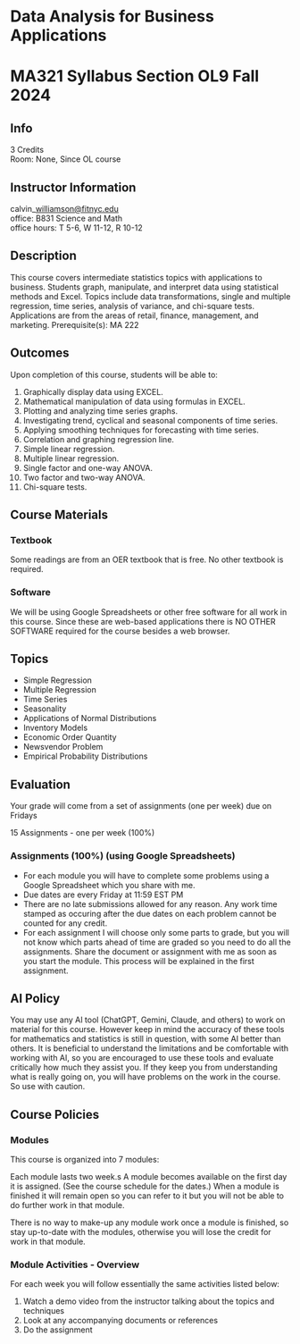 # Data Analysis for Business Applications 

# MA321 Syllabus Section OL9 Fall 2024

## Info 

3 Credits  
Room: None, Since OL course

## Instructor Information

calvin\_williamson@fitnyc.edu  
office: B831 Science and Math  
office hours: T 5-6, W 11-12, R 10-12  

## Description
This course covers intermediate statistics topics with applications to business. Students graph, manipulate, and interpret data using statistical methods and Excel. Topics include data transformations, single and multiple regression, time series, analysis of variance, and chi-square tests. Applications are from the areas of retail, finance, management, and marketing. Prerequisite(s): MA 222

## Outcomes

Upon completion of this course, students will be able to: 

1. Graphically display data using EXCEL. 
2. Mathematical manipulation of data using formulas in EXCEL. 
3. Plotting and analyzing time series graphs. 
4. Investigating trend, cyclical and seasonal components of time series. 
5. Applying smoothing techniques for forecasting with time series. 
6. Correlation and graphing regression line. 
7. Simple linear regression. 
8. Multiple linear regression. 
9. Single factor and one-way ANOVA. 
10. Two factor and two-way ANOVA. 
11. Chi-square tests.

## Course Materials

### Textbook 

Some readings are from an OER textbook that is free. No other textbook is required.

### Software

We will be using Google Spreadsheets or other free software for all work in this course. Since these are web-based applications there is NO OTHER SOFTWARE required for the course besides a web browser.

## Topics

- Simple Regression
- Multiple Regression
- Time Series
- Seasonality
- Applications of Normal Distributions
- Inventory Models 
- Economic Order Quantity
- Newsvendor Problem
- Empirical Probability Distributions

## Evaluation

Your grade will come from a set of assignments (one per week) due on Fridays

15 Assignments  - one per week (100%)

### Assignments (100%) (using Google Spreadsheets)

- For each module you will have to complete some problems using a Google Spreadsheet which you share with me.
- Due dates are every Friday at 11:59 EST PM
- There are no late submissions allowed for any reason. Any work time stamped as occuring after the due dates on each problem cannot be counted for any credit.
- For each assignment I will choose only some parts to grade, but you will not know which parts ahead of time are graded so you need to do all the assignments.
Share the document or assignment with me as soon as you start the module. This process will be explained in the first assignment.

## AI Policy

You may use any AI tool (ChatGPT, Gemini, Claude, and others) to work on material for this course. However keep in mind the accuracy of these tools for mathematics and statistics is still in question, with some AI better than others. It is beneficial to understand the limitations and be comfortable with working with AI, so you are encouraged to use these tools and evaluate critically how much they assist you. If they keep you from understanding what is really going on, you will have problems on the work in the course. So use with caution. 

## Course Policies

### Modules

This course is organized into 7 modules:

Each module lasts two week.s A module becomes available on the first day it is assigned. (See the course schedule  for the dates.) When a module is finished it will remain open so you can refer to it but you will not be able to do further work in that module.

There is no way to make-up any module work once a module is finished, so stay up-to-date with the modules, otherwise you will lose the credit for work in that module.

### Module Activities - Overview

For each week you will follow essentially the same activities listed below:

1. Watch a demo video from the instructor talking about the topics and techniques
2. Look at any accompanying documents or references
3. Do the assignment

